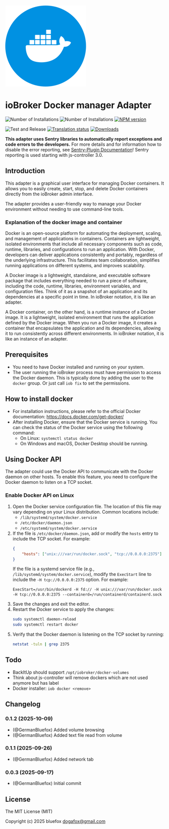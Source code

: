 ![Logo](admin/docker-manager.svg)

# ioBroker Docker manager Adapter

![Number of Installations](http://iobroker.live/badges/docker-manager-installed.svg)
![Number of Installations](http://iobroker.live/badges/docker-manager-stable.svg)
[![NPM version](http://img.shields.io/npm/v/iobroker.docker-manager.svg)](https://www.npmjs.com/package/iobroker.docker-manager)

![Test and Release](https://github.com/ioBroker/ioBroker.docker-manager/workflows/Test%20and%20Release/badge.svg)
[![Translation status](https://weblate.iobroker.net/widgets/adapters/-/docker-manager/svg-badge.svg)](https://weblate.iobroker.net/engage/adapters/?utm_source=widget)
[![Downloads](https://img.shields.io/npm/dm/iobroker.docker-manager.svg)](https://www.npmjs.com/package/iobroker.docker-manager)

**This adapter uses Sentry libraries to automatically report exceptions and code errors to the developers.**
For more details and for information how to disable the error reporting, see [Sentry-Plugin Documentation](https://github.com/ioBroker/plugin-sentry#plugin-sentry)!
Sentry reporting is used starting with js-controller 3.0.

## Introduction

This adapter is a graphical user interface for managing Docker containers.
It allows you to easily create, start, stop, and delete Docker containers directly from the ioBroker admin interface.

The adapter provides a user-friendly way to manage your Docker environment without needing to use command-line tools.

### Explanation of the docker image and container

Docker is an open-source platform for automating the deployment, scaling, and management of applications in containers.
Containers are lightweight, isolated environments that include all necessary components such as code, runtime, libraries, and configurations to run an application.
With Docker, developers can deliver applications consistently and portably, regardless of the underlying infrastructure.
This facilitates team collaboration, simplifies running applications on different systems, and improves scalability.

A Docker image is a lightweight, standalone, and executable software package that includes everything needed to run a piece of software, including the code, runtime, libraries, environment variables, and configuration files.
Think of it as a snapshot of an application and its dependencies at a specific point in time.
In ioBroker notation, it is like an adapter.

A Docker container, on the other hand, is a runtime instance of a Docker image. It is a lightweight, isolated environment that runs the application defined by the Docker image.
When you run a Docker image, it creates a container that encapsulates the application and its dependencies, allowing it to run consistently across different environments.
In ioBroker notation, it is like an instance of an adapter.

## Prerequisites

- You need to have Docker installed and running on your system.
- The user running the ioBroker process must have permission to access the Docker daemon. This is typically done by adding the user to the `docker` group. Or just call `iob fix` to set the permissions.

## How to install docker

- For installation instructions, please refer to the official Docker documentation: https://docs.docker.com/get-docker/
- After installing Docker, ensure that the Docker service is running. You can check the status of the Docker service using the following command:
    - On Linux: `systemctl status docker`
    - On Windows and macOS, Docker Desktop should be running.

## Using Docker API

The adapter could use the Docker API to communicate with the Docker daemon on other hosts. To enable this feature, you need to configure the Docker daemon to listen on a TCP socket.

### Enable Docker API on Linux

1. Open the Docker service configuration file. The location of this file may vary depending on your Linux distribution. Common locations include:
    - `/lib/systemd/system/docker.service`
    - `/etc/docker/daemon.json`
    - `/etc/systemd/system/docker.service`
2. If the file is `/etc/docker/daemon.json`, add or modify the `hosts` entry to include the TCP socket. For example:
    ```json
    {
        "hosts": ["unix:///var/run/docker.sock", "tcp://0.0.0.0:2375"]
    }
    ```
    If the file is a systemd service file (e.g., `/lib/systemd/system/docker.service`), modify the `ExecStart` line to include the `-H tcp://0.0.0.0:2375` option. For example:
    ```
    ExecStart=/usr/bin/dockerd -H fd:// -H unix:///var/run/docker.sock -H tcp://0.0.0.0:2375 --containerd=/run/containerd/containerd.sock 
    ```
3. Save the changes and exit the editor.
4. Restart the Docker service to apply the changes:
    ```bash
    sudo systemctl daemon-reload
    sudo systemctl restart docker
    ```
5. Verify that the Docker daemon is listening on the TCP socket by running:
    ```bash
    netstat -tuln | grep 2375
    ```

## Todo

- BackItUp should support `/opt/iobroker/docker-volumes`
- Think about js-controller will remove dockers which are not used anymore but has label
- Docker installer: `iob docker <remove>`

<!--
	Placeholder for the next version (at the beginning of the line):
	### **WORK IN PROGRESS**
-->

## Changelog
### 0.1.2 (2025-10-09)

- (@GermanBluefox) Added volume browsing
- (@GermanBluefox) Added text file read from volume

### 0.1.1 (2025-09-26)

- (@GermanBluefox) Added network tab

### 0.0.3 (2025-09-17)

- (@GermanBluefox) Initial commit

## License

The MIT License (MIT)

Copyright (c) 2025 bluefox <dogafox@gmail.com>
